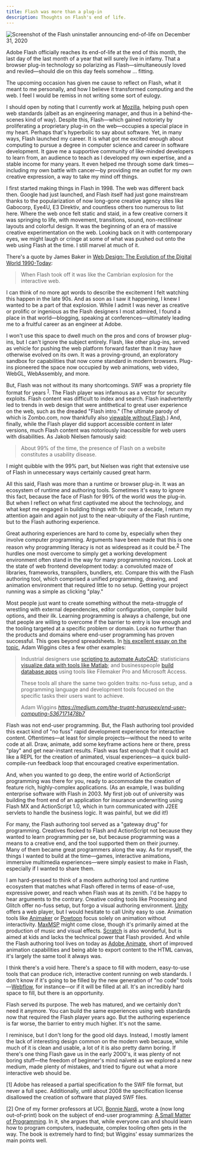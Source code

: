 ```yaml
---
title: Flash was more than a plug-in
description: Thoughts on Flash's end of life.
---
```


![Screenshot of the Flash uninstaller announcing end-of-life on December 31, 2020](/assets/images/flash_uninstall_eol.jpg)

Adobe Flash officially reaches its end-of-life at the end of this month, the last day of the last month of a year that will surely live in infamy. That a browser plug-in technology so polarizing as Flash—simultaneously loved and reviled—should die on this day feels somehow &hellip; fitting.

The upcoming occasion has given me cause to reflect on Flash, what it meant to me personally, and how I believe it transformed computing and the web. I feel I would be remiss in not writing some sort of eulogy.

I should open by noting that I currently work at [Mozilla](https://mozilla.org), helping push open web standards (albeit as an engineering manager, and thus in a behind-the-scenes kind of way). Despite this, Flash—which gained notoriety by proliferating a proprietary plug-in on the web—occupies a special place in my heart. Perhaps that's hyperbolic to say about software. Yet, in many ways, Flash launched my career. It is what got me excited enough about computing to pursue a degree in computer science and career in software development. It gave me a supportive community of like-minded developers to learn from, an audience to teach as I developed my own expertise, and a stable income for many years. It even helped me through some dark times—including my own battle with cancer—by providing me an outlet for my own creative expression, a way to take my mind off things.

I first started making things in Flash in 1998. The web was different back then. Google had just launched, and Flash itself had just gone mainstream thanks to the popularization of now long-gone creative agency sites like Gabocorp, Eye4U, E3 Direktiv, and countless others too numerous to list here. Where the web once felt static and staid, in a few creative corners it was springing to life, with movement, transitions, sound, non-rectilinear layouts and colorful design. It was the beginning of an era of massive creative experimentation on the web. Looking back on it with contemporary eyes, we might laugh or cringe at some of what was pushed out onto the web using Flash at the time. I still marvel at much of it.

There's a quote by James Baker in [Web Design: The Evolution of the Digital World 1990-Today](http://www.worldcat.org/oclc/1122197286):

> When Flash took off it was like the Cambrian explosion for the interactive web.

I can think of no more apt words to describe the excitement I felt watching this happen in the late 90s. And as soon as I saw it happening, I knew I wanted to be a part of that explosion. While I admit I was never as creative or prolific or ingenious as the Flash designers I most admired, I found a place in that world—blogging, speaking at conferences—ultimately leading me to a fruitful career as an engineer at Adobe.

I won't use this space to dwell much on the pros and cons of browser plug-ins, but I can't ignore the subject entirely. Flash, like other plug-ins, served as vehicle for pushing the web platform forward faster than it may have otherwise evolved on its own. It was a proving-ground, an exploratory sandbox for capabilities that now come standard in modern browsers. Plug-ins pioneered the space now occupied by web animations, web video, WebGL, WebAssembly, and more. 

But, Flash was not without its many shortcomings. SWF was a propriety file format for years <sup>[1](#1)</sup>. The Flash player was infamous as a vector for security exploits. Flash content was difficult to index and search. Flash inadvertently led to trends in web design that were antithetical to great user experience on the web, such as the dreaded "Flash intro." (The ultimate parody of which is Zombo.com, now thankfully also [viewable without Flash](https://html5zombo.com).) And, finally, while the Flash player did support accessible content in later versions, much Flash content was notoriously inaccessible for web users with disabilities. As Jakob Nielsen famously said:

> About 99% of the time, the presence of Flash on a website constitutes a usability disease.

I might quibble with the 99% part, but Nielsen was right that extensive use of Flash in unnecessary ways certainly caused great harm.

All this said, Flash was more than a runtime or browser plug-in. It was an ecosystem of runtime and authoring tools. Sometimes it's easy to ignore this fact, because the face of Flash for 99% of the world _was_ the plug-in. But when I reflect on what first captivated me about the technology, and what kept me engaged in building things with for over a decade, I return my attention again and again not just to the near-ubiquity of the Flash runtime, but to the Flash authoring experience.

Great authoring experiences are hard to come by, especially when they involve computer programming. Arguments have been made that this is one reason why programming literacy is not as widespread as it could be.<sup>[2](#2)</sup> The hurdles one most overcome to simply get a working development environment often stand in the way for many programming novices. Look at the state of web frontend development today: a convoluted maze of libraries, frameworks, transpilers, bundlers, etc. Compare this with the Flash authoring tool, which comprised a unified programming, drawing, and animation environment that required little to no setup. Getting your project running was a simple as clicking "play."

Most people just want to create something without the meta-struggle of wrestling with external dependencies, editor configuration, compiler build options, and their ilk. Learning programming is always a challenge, but one that people are willing to overcome if the barrier to entry is low enough and the tooling targeted at a specific problem or domain. Look no further than the products and domains where end-user programming has proven successful. This goes beyond spreadsheets. In [his excellent essay on the topic](https://medium.com/the-truant-haruspex/end-user-computing-5367171478b7), Adam Wiggins cites a few other examples:

<blockquote class="quoteback" darkmode="" data-title="End-user%20computing" data-author="Adam Wiggins" cite="https://medium.com/the-truant-haruspex/end-user-computing-5367171478b7">
<p id="fb3c" class="hd he dt hf b hg iz hi hj hk ja hm hn ho jb hq hr hs jc hu hv hw jd hy hz ia cs eq" data-selectable-paragraph="">Industrial designers use <a href="http://cad-notes.com/2012/03/learn-how-to-write-command-scripts-for-autocad-and-automate-your-plotting/" class="fr ib" rel="noopener" target="_blank">scripting to automate AutoCAD</a>; statisticians <a href="http://faculty.washington.edu/lum/website_professional/matlab/tutorials/Matlab_Tutorial_Beginner/matlab_tutorial_beginner.pdf" class="fr ib" rel="noopener" target="_blank">visualize data with tools like Matlab</a>; and businesspeople <a href="http://www.youtube.com/watch?v=Ul17dsrMoaU" class="fr ib" rel="noopener" target="_blank">build database apps</a> using tools like Filemaker Pro and Microsoft Access.</p><p id="b29f" class="hd he dt hf b hg hh hi hj hk hl hm hn ho hp hq hr hs ht hu hv hw hx hy hz ia cs eq" data-selectable-paragraph="">These tools all share the same two golden traits: no-fuss setup, and a programming language and development tools focused on the specific tasks their users want to achieve.</p>
<footer>Adam Wiggins<cite> <a href="https://medium.com/the-truant-haruspex/end-user-computing-5367171478b7">https://medium.com/the-truant-haruspex/end-user-computing-5367171478b7</a></cite></footer>
</blockquote><script note="" src="https://cdn.jsdelivr.net/gh/Blogger-Peer-Review/quotebacks@1/quoteback.js"></script>

Flash was not end-user programming. But, the Flash authoring tool provided this exact kind of "no fuss" rapid development experience for interactive content. Oftentimes—at least for simple projects—without the need to write code at all. Draw, animate, add some keyframe actions here or there, press "play" and get near-instant results. Flash was fast enough that it could act like a REPL for the creation of animated, visual experiences—a quick build-compile-run feedback loop that encouraged creative experimentation. 

And, when you wanted to go deep, the entire world of ActionScript programming was there for you, ready to accommodate the creation of feature rich, highly-complex applications. (As an example, I was building enterprise software with Flash in 2003. My first job out of university was building the front end of an application for insurance underwriting using Flash MX and ActionScript 1.0, which in turn communicated with J2EE servlets to handle the business logic. It was painful, but we did it!) 

For many, the Flash authoring tool served as a "gateway drug" for programming. Creatives flocked to Flash and ActionScript not because they wanted to learn programming per se, but because programming was a means to a creative end, and the tool supported them on their journey. Many of them became great programmers along the way. As for myself, the things I wanted to build at the time—games, interactive animations, immersive multimedia experiences—were simply easiest to make in Flash, especially if I wanted to share them.

I am hard-pressed to think of a modern authoring tool and runtime ecosystem that matches what Flash offered in terms of ease-of-use, expressive power, and reach when Flash was at its zenith. I'd be happy to hear arguments to the contrary. Creative coding tools like Processing and Glitch offer no-fuss setup, but forgo a visual authoring environment. [Unity](https://unity.com/) offers a web player, but I would hesitate to call Unity easy to use. Animation tools like [Animaker](https://www.animaker.com/) or [Powtoon](https://www.powtoon.com/) focus solely on animation without interactivity. [MaxMSP](https://cycling74.com/products/max) might come close, though it's primarily aimed at the production of music and visual effects. [Scratch](https://scratch.mit.edu/) is also wonderful, but is aimed at kids and lacks the technical power that Flash provided. And while the Flash authoring tool lives on today as [Adobe Animate](https://www.adobe.com/products/animate.html), short of improved animation capabilities and being able to export content to the HTML canvas, it's largely the same tool it always was. 

I think there's a void here. There's a space to fill with modern, easy-to-use tools that can produce rich, interactive content running on web standards. I don't know if it's going to be filled by the new generation of "no code" tools—[Webflow](https://webflow.com), for instance—or if it will be filled at all. It's an incredibly hard space to fill, but there is an opportunity.

Flash served its purpose. The web has matured, and we certainly don't need it anymore. You can build the same experiences using web standards now that required the Flash player years ago. But the authoring experience is far worse, the barrier to entry much higher. It's not the same.

I reminisce, but I don't long for the good old days. Instead, I mostly lament the lack of interesting design common on the modern web because, while much of it is clean and usable, a lot of it is also pretty damn boring. If there's one thing Flash gave us in the early 2000's, it was plenty of not boring stuff—the freedom of beginner's mind naïveté as we explored a new medium, made plenty of mistakes, and tried to figure out what a more interactive web should be.

<aside class="footnote">
<p><a name="1"></a>[1] Adobe has released a partial specification fo the SWF file format, but never a full spec. Additionally, until about 2008 the specification license disallowed the creation of software that played SWF files.</p>
<p><a name="2"></a>[2] One of my former professors at UCI, <a href="https://www.artifex.org/~bonnie/">Bonnie Nardi</a>, wrote a (now long out-of-print) book on the subject of end-user programming: <a href="https://mitpress.mit.edu/books/small-matter-programming">A Small Matter of Programming</a>. In it, she argues that, while everyone can and should learn how to program computers, inadequate, complex tooling often gets in the way. The book is extremely hard to find; but Wiggins' essay summarizes the main points well.</p>
</aside>